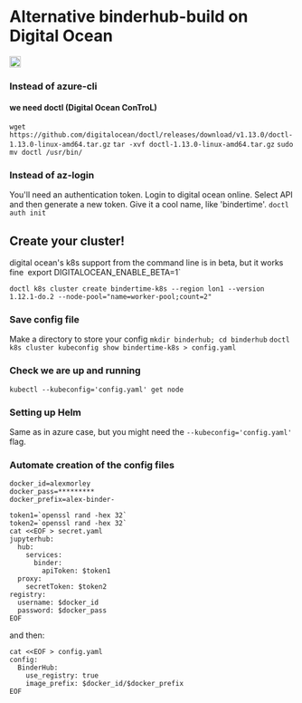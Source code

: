 # Alternative binderhub-build on Digital Ocean
<img src="https://upload.wikimedia.org/wikipedia/commons/thumb/f/ff/DigitalOcean_logo.svg/145px-DigitalOcean_logo.svg.png?download" style="height:20px">

### Instead of azure-cli
#### we need doctl (Digital Ocean ConTroL)
`wget https://github.com/digitalocean/doctl/releases/download/v1.13.0/doctl-1.13.0-linux-amd64.tar.gz`
`tar -xvf doctl-1.13.0-linux-amd64.tar.gz`
`sudo mv doctl /usr/bin/`

### Instead of az-login
You'll need an authentication token. Login to digital ocean online. Select API and then generate a new token. Give it a cool name, like 'bindertime'.
`doctl auth init`

## Create your cluster!
digital ocean's k8s support from the command line is in beta, but it works fine`
`export DIGITALOCEAN_ENABLE_BETA=1`

`doctl k8s cluster create bindertime-k8s --region lon1 --version 1.12.1-do.2 --node-pool="name=worker-pool;count=2"`

### Save config file
Make a directory to store your config
`mkdir binderhub; cd binderhub`
`doctl k8s cluster kubeconfig show bindertime-k8s > config.yaml`

### Check we are up and running
`kubectl --kubeconfig='config.yaml' get node`

### Setting up Helm
Same as in azure case, but you might need the `--kubeconfig='config.yaml'` flag.

### Automate creation of the config files
```
docker_id=alexmorley
docker_pass=*********
docker_prefix=alex-binder-
```

```
token1=`openssl rand -hex 32`
token2=`openssl rand -hex 32`
cat <<EOF > secret.yaml
jupyterhub:
  hub:
    services:
      binder:
        apiToken: $token1
  proxy:
    secretToken: $token2
registry:
  username: $docker_id
  password: $docker_pass
EOF
```
and then:
```
cat <<EOF > config.yaml
config:
  BinderHub:
    use_registry: true
    image_prefix: $docker_id/$docker_prefix
EOF
```
